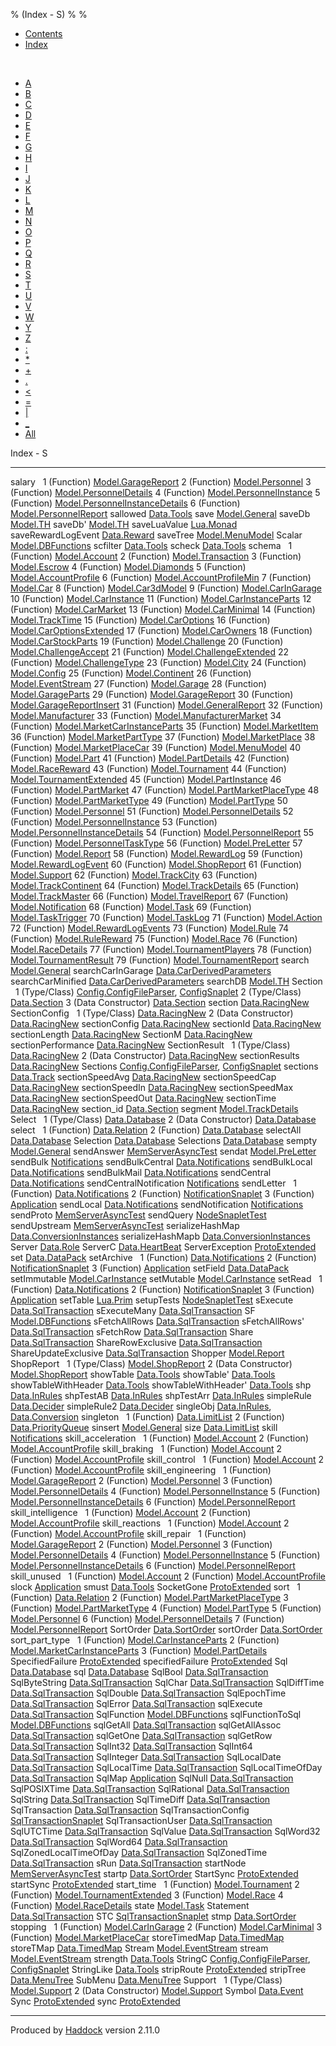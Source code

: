 % (Index - S)
% 
% 

-   [Contents](index.html)
-   [Index](doc-index.html)

 

-   [A](doc-index-A.html)
-   [B](doc-index-B.html)
-   [C](doc-index-C.html)
-   [D](doc-index-D.html)
-   [E](doc-index-E.html)
-   [F](doc-index-F.html)
-   [G](doc-index-G.html)
-   [H](doc-index-H.html)
-   [I](doc-index-I.html)
-   [J](doc-index-J.html)
-   [K](doc-index-K.html)
-   [L](doc-index-L.html)
-   [M](doc-index-M.html)
-   [N](doc-index-N.html)
-   [O](doc-index-O.html)
-   [P](doc-index-P.html)
-   [Q](doc-index-Q.html)
-   [R](doc-index-R.html)
-   [S](doc-index-S.html)
-   [T](doc-index-T.html)
-   [U](doc-index-U.html)
-   [V](doc-index-V.html)
-   [W](doc-index-W.html)
-   [Y](doc-index-Y.html)
-   [Z](doc-index-Z.html)
-   [:](doc-index-58.html)
-   [\*](doc-index-42.html)
-   [+](doc-index-43.html)
-   [.](doc-index-46.html)
-   [\<](doc-index-60.html)
-   [=](doc-index-61.html)
-   [|](doc-index-124.html)
-   [\_](doc-index-95.html)
-   [All](doc-index-All.html)

Index - S

  ------------------------- --------------------------------------------------------------------------------------------------------------------
  salary                     
  1 (Function)              [Model.GarageReport](Model-GarageReport.html#v:salary)
  2 (Function)              [Model.Personnel](Model-Personnel.html#v:salary)
  3 (Function)              [Model.PersonnelDetails](Model-PersonnelDetails.html#v:salary)
  4 (Function)              [Model.PersonnelInstance](Model-PersonnelInstance.html#v:salary)
  5 (Function)              [Model.PersonnelInstanceDetails](Model-PersonnelInstanceDetails.html#v:salary)
  6 (Function)              [Model.PersonnelReport](Model-PersonnelReport.html#v:salary)
  sallowed                  [Data.Tools](Data-Tools.html#v:sallowed)
  save                      [Model.General](Model-General.html#v:save)
  saveDb                    [Model.TH](Model-TH.html#v:saveDb)
  saveDb'                   [Model.TH](Model-TH.html#v:saveDb-39-)
  saveLuaValue              [Lua.Monad](Lua-Monad.html#v:saveLuaValue)
  saveRewardLogEvent        [Data.Reward](Data-Reward.html#v:saveRewardLogEvent)
  saveTree                  [Model.MenuModel](Model-MenuModel.html#v:saveTree)
  Scalar                    [Model.DBFunctions](Model-DBFunctions.html#v:Scalar)
  scfilter                  [Data.Tools](Data-Tools.html#v:scfilter)
  scheck                    [Data.Tools](Data-Tools.html#v:scheck)
  schema                     
  1 (Function)              [Model.Account](Model-Account.html#v:schema)
  2 (Function)              [Model.Transaction](Model-Transaction.html#v:schema)
  3 (Function)              [Model.Escrow](Model-Escrow.html#v:schema)
  4 (Function)              [Model.Diamonds](Model-Diamonds.html#v:schema)
  5 (Function)              [Model.AccountProfile](Model-AccountProfile.html#v:schema)
  6 (Function)              [Model.AccountProfileMin](Model-AccountProfileMin.html#v:schema)
  7 (Function)              [Model.Car](Model-Car.html#v:schema)
  8 (Function)              [Model.Car3dModel](Model-Car3dModel.html#v:schema)
  9 (Function)              [Model.CarInGarage](Model-CarInGarage.html#v:schema)
  10 (Function)             [Model.CarInstance](Model-CarInstance.html#v:schema)
  11 (Function)             [Model.CarInstanceParts](Model-CarInstanceParts.html#v:schema)
  12 (Function)             [Model.CarMarket](Model-CarMarket.html#v:schema)
  13 (Function)             [Model.CarMinimal](Model-CarMinimal.html#v:schema)
  14 (Function)             [Model.TrackTime](Model-TrackTime.html#v:schema)
  15 (Function)             [Model.CarOptions](Model-CarOptions.html#v:schema)
  16 (Function)             [Model.CarOptionsExtended](Model-CarOptionsExtended.html#v:schema)
  17 (Function)             [Model.CarOwners](Model-CarOwners.html#v:schema)
  18 (Function)             [Model.CarStockParts](Model-CarStockParts.html#v:schema)
  19 (Function)             [Model.Challenge](Model-Challenge.html#v:schema)
  20 (Function)             [Model.ChallengeAccept](Model-ChallengeAccept.html#v:schema)
  21 (Function)             [Model.ChallengeExtended](Model-ChallengeExtended.html#v:schema)
  22 (Function)             [Model.ChallengeType](Model-ChallengeType.html#v:schema)
  23 (Function)             [Model.City](Model-City.html#v:schema)
  24 (Function)             [Model.Config](Model-Config.html#v:schema)
  25 (Function)             [Model.Continent](Model-Continent.html#v:schema)
  26 (Function)             [Model.EventStream](Model-EventStream.html#v:schema)
  27 (Function)             [Model.Garage](Model-Garage.html#v:schema)
  28 (Function)             [Model.GarageParts](Model-GarageParts.html#v:schema)
  29 (Function)             [Model.GarageReport](Model-GarageReport.html#v:schema)
  30 (Function)             [Model.GarageReportInsert](Model-GarageReportInsert.html#v:schema)
  31 (Function)             [Model.GeneralReport](Model-GeneralReport.html#v:schema)
  32 (Function)             [Model.Manufacturer](Model-Manufacturer.html#v:schema)
  33 (Function)             [Model.ManufacturerMarket](Model-ManufacturerMarket.html#v:schema)
  34 (Function)             [Model.MarketCarInstanceParts](Model-MarketCarInstanceParts.html#v:schema)
  35 (Function)             [Model.MarketItem](Model-MarketItem.html#v:schema)
  36 (Function)             [Model.MarketPartType](Model-MarketPartType.html#v:schema)
  37 (Function)             [Model.MarketPlace](Model-MarketPlace.html#v:schema)
  38 (Function)             [Model.MarketPlaceCar](Model-MarketPlaceCar.html#v:schema)
  39 (Function)             [Model.MenuModel](Model-MenuModel.html#v:schema)
  40 (Function)             [Model.Part](Model-Part.html#v:schema)
  41 (Function)             [Model.PartDetails](Model-PartDetails.html#v:schema)
  42 (Function)             [Model.RaceReward](Model-RaceReward.html#v:schema)
  43 (Function)             [Model.Tournament](Model-Tournament.html#v:schema)
  44 (Function)             [Model.TournamentExtended](Model-TournamentExtended.html#v:schema)
  45 (Function)             [Model.PartInstance](Model-PartInstance.html#v:schema)
  46 (Function)             [Model.PartMarket](Model-PartMarket.html#v:schema)
  47 (Function)             [Model.PartMarketPlaceType](Model-PartMarketPlaceType.html#v:schema)
  48 (Function)             [Model.PartMarketType](Model-PartMarketType.html#v:schema)
  49 (Function)             [Model.PartType](Model-PartType.html#v:schema)
  50 (Function)             [Model.Personnel](Model-Personnel.html#v:schema)
  51 (Function)             [Model.PersonnelDetails](Model-PersonnelDetails.html#v:schema)
  52 (Function)             [Model.PersonnelInstance](Model-PersonnelInstance.html#v:schema)
  53 (Function)             [Model.PersonnelInstanceDetails](Model-PersonnelInstanceDetails.html#v:schema)
  54 (Function)             [Model.PersonnelReport](Model-PersonnelReport.html#v:schema)
  55 (Function)             [Model.PersonnelTaskType](Model-PersonnelTaskType.html#v:schema)
  56 (Function)             [Model.PreLetter](Model-PreLetter.html#v:schema)
  57 (Function)             [Model.Report](Model-Report.html#v:schema)
  58 (Function)             [Model.RewardLog](Model-RewardLog.html#v:schema)
  59 (Function)             [Model.RewardLogEvent](Model-RewardLogEvent.html#v:schema)
  60 (Function)             [Model.ShopReport](Model-ShopReport.html#v:schema)
  61 (Function)             [Model.Support](Model-Support.html#v:schema)
  62 (Function)             [Model.TrackCity](Model-TrackCity.html#v:schema)
  63 (Function)             [Model.TrackContinent](Model-TrackContinent.html#v:schema)
  64 (Function)             [Model.TrackDetails](Model-TrackDetails.html#v:schema)
  65 (Function)             [Model.TrackMaster](Model-TrackMaster.html#v:schema)
  66 (Function)             [Model.TravelReport](Model-TravelReport.html#v:schema)
  67 (Function)             [Model.Notification](Model-Notification.html#v:schema)
  68 (Function)             [Model.Task](Model-Task.html#v:schema)
  69 (Function)             [Model.TaskTrigger](Model-TaskTrigger.html#v:schema)
  70 (Function)             [Model.TaskLog](Model-TaskLog.html#v:schema)
  71 (Function)             [Model.Action](Model-Action.html#v:schema)
  72 (Function)             [Model.RewardLogEvents](Model-RewardLogEvents.html#v:schema)
  73 (Function)             [Model.Rule](Model-Rule.html#v:schema)
  74 (Function)             [Model.RuleReward](Model-RuleReward.html#v:schema)
  75 (Function)             [Model.Race](Model-Race.html#v:schema)
  76 (Function)             [Model.RaceDetails](Model-RaceDetails.html#v:schema)
  77 (Function)             [Model.TournamentPlayers](Model-TournamentPlayers.html#v:schema)
  78 (Function)             [Model.TournamentResult](Model-TournamentResult.html#v:schema)
  79 (Function)             [Model.TournamentReport](Model-TournamentReport.html#v:schema)
  search                    [Model.General](Model-General.html#v:search)
  searchCarInGarage         [Data.CarDerivedParameters](Data-CarDerivedParameters.html#v:searchCarInGarage)
  searchCarMinified         [Data.CarDerivedParameters](Data-CarDerivedParameters.html#v:searchCarMinified)
  searchDB                  [Model.TH](Model-TH.html#v:searchDB)
  Section                    
  1 (Type/Class)            [Config.ConfigFileParser](Config-ConfigFileParser.html#t:Section), [ConfigSnaplet](ConfigSnaplet.html#t:Section)
  2 (Type/Class)            [Data.Section](Data-Section.html#t:Section)
  3 (Data Constructor)      [Data.Section](Data-Section.html#v:Section)
  section                   [Data.RacingNew](Data-RacingNew.html#v:section)
  SectionConfig              
  1 (Type/Class)            [Data.RacingNew](Data-RacingNew.html#t:SectionConfig)
  2 (Data Constructor)      [Data.RacingNew](Data-RacingNew.html#v:SectionConfig)
  sectionConfig             [Data.RacingNew](Data-RacingNew.html#v:sectionConfig)
  sectionId                 [Data.RacingNew](Data-RacingNew.html#v:sectionId)
  sectionLength             [Data.RacingNew](Data-RacingNew.html#v:sectionLength)
  SectionM                  [Data.RacingNew](Data-RacingNew.html#t:SectionM)
  sectionPerformance        [Data.RacingNew](Data-RacingNew.html#v:sectionPerformance)
  SectionResult              
  1 (Type/Class)            [Data.RacingNew](Data-RacingNew.html#t:SectionResult)
  2 (Data Constructor)      [Data.RacingNew](Data-RacingNew.html#v:SectionResult)
  sectionResults            [Data.RacingNew](Data-RacingNew.html#v:sectionResults)
  Sections                  [Config.ConfigFileParser](Config-ConfigFileParser.html#t:Sections), [ConfigSnaplet](ConfigSnaplet.html#t:Sections)
  sections                  [Data.Track](Data-Track.html#v:sections)
  sectionSpeedAvg           [Data.RacingNew](Data-RacingNew.html#v:sectionSpeedAvg)
  sectionSpeedCap           [Data.RacingNew](Data-RacingNew.html#v:sectionSpeedCap)
  sectionSpeedIn            [Data.RacingNew](Data-RacingNew.html#v:sectionSpeedIn)
  sectionSpeedMax           [Data.RacingNew](Data-RacingNew.html#v:sectionSpeedMax)
  sectionSpeedOut           [Data.RacingNew](Data-RacingNew.html#v:sectionSpeedOut)
  sectionTime               [Data.RacingNew](Data-RacingNew.html#v:sectionTime)
  section\_id               [Data.Section](Data-Section.html#v:section_id)
  segment                   [Model.TrackDetails](Model-TrackDetails.html#v:segment)
  Select                     
  1 (Type/Class)            [Data.Database](Data-Database.html#t:Select)
  2 (Data Constructor)      [Data.Database](Data-Database.html#v:Select)
  select                     
  1 (Function)              [Data.Relation](Data-Relation.html#v:select)
  2 (Function)              [Data.Database](Data-Database.html#v:select)
  selectAll                 [Data.Database](Data-Database.html#v:selectAll)
  Selection                 [Data.Database](Data-Database.html#t:Selection)
  Selections                [Data.Database](Data-Database.html#t:Selections)
  sempty                    [Model.General](Model-General.html#v:sempty)
  sendAnswer                [MemServerAsyncTest](MemServerAsyncTest.html#v:sendAnswer)
  sendat                    [Model.PreLetter](Model-PreLetter.html#v:sendat)
  sendBulk                  [Notifications](Notifications.html#v:sendBulk)
  sendBulkCentral           [Data.Notifications](Data-Notifications.html#v:sendBulkCentral)
  sendBulkLocal             [Data.Notifications](Data-Notifications.html#v:sendBulkLocal)
  sendBulkMail              [Data.Notifications](Data-Notifications.html#v:sendBulkMail)
  sendCentral               [Data.Notifications](Data-Notifications.html#v:sendCentral)
  sendCentralNotification   [Notifications](Notifications.html#v:sendCentralNotification)
  sendLetter                 
  1 (Function)              [Data.Notifications](Data-Notifications.html#v:sendLetter)
  2 (Function)              [NotificationSnaplet](NotificationSnaplet.html#v:sendLetter)
  3 (Function)              [Application](Application.html#v:sendLetter)
  sendLocal                 [Data.Notifications](Data-Notifications.html#v:sendLocal)
  sendNotification          [Notifications](Notifications.html#v:sendNotification)
  sendProto                 [MemServerAsyncTest](MemServerAsyncTest.html#v:sendProto)
  sendQuery                 [NodeSnapletTest](NodeSnapletTest.html#v:sendQuery)
  sendUpstream              [MemServerAsyncTest](MemServerAsyncTest.html#v:sendUpstream)
  serializeHashMap          [Data.ConversionInstances](Data-ConversionInstances.html#v:serializeHashMap)
  serializeHashMapb         [Data.ConversionInstances](Data-ConversionInstances.html#v:serializeHashMapb)
  Server                    [Data.Role](Data-Role.html#v:Server)
  ServerC                   [Data.HeartBeat](Data-HeartBeat.html#t:ServerC)
  ServerException           [ProtoExtended](ProtoExtended.html#t:ServerException)
  set                       [Data.DataPack](Data-DataPack.html#v:set)
  setArchive                 
  1 (Function)              [Data.Notifications](Data-Notifications.html#v:setArchive)
  2 (Function)              [NotificationSnaplet](NotificationSnaplet.html#v:setArchive)
  3 (Function)              [Application](Application.html#v:setArchive)
  setField                  [Data.DataPack](Data-DataPack.html#v:setField)
  setImmutable              [Model.CarInstance](Model-CarInstance.html#v:setImmutable)
  setMutable                [Model.CarInstance](Model-CarInstance.html#v:setMutable)
  setRead                    
  1 (Function)              [Data.Notifications](Data-Notifications.html#v:setRead)
  2 (Function)              [NotificationSnaplet](NotificationSnaplet.html#v:setRead)
  3 (Function)              [Application](Application.html#v:setRead)
  setTable                  [Lua.Prim](Lua-Prim.html#v:setTable)
  setupTests                [NodeSnapletTest](NodeSnapletTest.html#v:setupTests)
  sExecute                  [Data.SqlTransaction](Data-SqlTransaction.html#v:sExecute)
  sExecuteMany              [Data.SqlTransaction](Data-SqlTransaction.html#v:sExecuteMany)
  SF                        [Model.DBFunctions](Model-DBFunctions.html#v:SF)
  sFetchAllRows             [Data.SqlTransaction](Data-SqlTransaction.html#v:sFetchAllRows)
  sFetchAllRows'            [Data.SqlTransaction](Data-SqlTransaction.html#v:sFetchAllRows-39-)
  sFetchRow                 [Data.SqlTransaction](Data-SqlTransaction.html#v:sFetchRow)
  Share                     [Data.SqlTransaction](Data-SqlTransaction.html#v:Share)
  ShareRowExclusive         [Data.SqlTransaction](Data-SqlTransaction.html#v:ShareRowExclusive)
  ShareUpdateExclusive      [Data.SqlTransaction](Data-SqlTransaction.html#v:ShareUpdateExclusive)
  Shopper                   [Model.Report](Model-Report.html#v:Shopper)
  ShopReport                 
  1 (Type/Class)            [Model.ShopReport](Model-ShopReport.html#t:ShopReport)
  2 (Data Constructor)      [Model.ShopReport](Model-ShopReport.html#v:ShopReport)
  showTable                 [Data.Tools](Data-Tools.html#v:showTable)
  showTable'                [Data.Tools](Data-Tools.html#v:showTable-39-)
  showTableWithHeader       [Data.Tools](Data-Tools.html#v:showTableWithHeader)
  showTableWithHeader'      [Data.Tools](Data-Tools.html#v:showTableWithHeader-39-)
  shp                       [Data.InRules](Data-InRules.html#v:shp)
  shpTestAB                 [Data.InRules](Data-InRules.html#v:shpTestAB)
  shpTestArr                [Data.InRules](Data-InRules.html#v:shpTestArr)
  simpleRule                [Data.Decider](Data-Decider.html#v:simpleRule)
  simpleRule2               [Data.Decider](Data-Decider.html#v:simpleRule2)
  singleObj                 [Data.InRules](Data-InRules.html#v:singleObj), [Data.Conversion](Data-Conversion.html#v:singleObj)
  singleton                  
  1 (Function)              [Data.LimitList](Data-LimitList.html#v:singleton)
  2 (Function)              [Data.PriorityQueue](Data-PriorityQueue.html#v:singleton)
  sinsert                   [Model.General](Model-General.html#v:sinsert)
  size                      [Data.LimitList](Data-LimitList.html#v:size)
  skill                     [Notifications](Notifications.html#v:skill)
  skill\_acceleration        
  1 (Function)              [Model.Account](Model-Account.html#v:skill_acceleration)
  2 (Function)              [Model.AccountProfile](Model-AccountProfile.html#v:skill_acceleration)
  skill\_braking             
  1 (Function)              [Model.Account](Model-Account.html#v:skill_braking)
  2 (Function)              [Model.AccountProfile](Model-AccountProfile.html#v:skill_braking)
  skill\_control             
  1 (Function)              [Model.Account](Model-Account.html#v:skill_control)
  2 (Function)              [Model.AccountProfile](Model-AccountProfile.html#v:skill_control)
  skill\_engineering         
  1 (Function)              [Model.GarageReport](Model-GarageReport.html#v:skill_engineering)
  2 (Function)              [Model.Personnel](Model-Personnel.html#v:skill_engineering)
  3 (Function)              [Model.PersonnelDetails](Model-PersonnelDetails.html#v:skill_engineering)
  4 (Function)              [Model.PersonnelInstance](Model-PersonnelInstance.html#v:skill_engineering)
  5 (Function)              [Model.PersonnelInstanceDetails](Model-PersonnelInstanceDetails.html#v:skill_engineering)
  6 (Function)              [Model.PersonnelReport](Model-PersonnelReport.html#v:skill_engineering)
  skill\_intelligence        
  1 (Function)              [Model.Account](Model-Account.html#v:skill_intelligence)
  2 (Function)              [Model.AccountProfile](Model-AccountProfile.html#v:skill_intelligence)
  skill\_reactions           
  1 (Function)              [Model.Account](Model-Account.html#v:skill_reactions)
  2 (Function)              [Model.AccountProfile](Model-AccountProfile.html#v:skill_reactions)
  skill\_repair              
  1 (Function)              [Model.GarageReport](Model-GarageReport.html#v:skill_repair)
  2 (Function)              [Model.Personnel](Model-Personnel.html#v:skill_repair)
  3 (Function)              [Model.PersonnelDetails](Model-PersonnelDetails.html#v:skill_repair)
  4 (Function)              [Model.PersonnelInstance](Model-PersonnelInstance.html#v:skill_repair)
  5 (Function)              [Model.PersonnelInstanceDetails](Model-PersonnelInstanceDetails.html#v:skill_repair)
  6 (Function)              [Model.PersonnelReport](Model-PersonnelReport.html#v:skill_repair)
  skill\_unused              
  1 (Function)              [Model.Account](Model-Account.html#v:skill_unused)
  2 (Function)              [Model.AccountProfile](Model-AccountProfile.html#v:skill_unused)
  slock                     [Application](Application.html#v:slock)
  smust                     [Data.Tools](Data-Tools.html#v:smust)
  SocketGone                [ProtoExtended](ProtoExtended.html#v:SocketGone)
  sort                       
  1 (Function)              [Data.Relation](Data-Relation.html#v:sort)
  2 (Function)              [Model.PartMarketPlaceType](Model-PartMarketPlaceType.html#v:sort)
  3 (Function)              [Model.PartMarketType](Model-PartMarketType.html#v:sort)
  4 (Function)              [Model.PartType](Model-PartType.html#v:sort)
  5 (Function)              [Model.Personnel](Model-Personnel.html#v:sort)
  6 (Function)              [Model.PersonnelDetails](Model-PersonnelDetails.html#v:sort)
  7 (Function)              [Model.PersonnelReport](Model-PersonnelReport.html#v:sort)
  SortOrder                 [Data.SortOrder](Data-SortOrder.html#t:SortOrder)
  sortOrder                 [Data.SortOrder](Data-SortOrder.html#v:sortOrder)
  sort\_part\_type           
  1 (Function)              [Model.CarInstanceParts](Model-CarInstanceParts.html#v:sort_part_type)
  2 (Function)              [Model.MarketCarInstanceParts](Model-MarketCarInstanceParts.html#v:sort_part_type)
  3 (Function)              [Model.PartDetails](Model-PartDetails.html#v:sort_part_type)
  SpecifiedFailure          [ProtoExtended](ProtoExtended.html#v:SpecifiedFailure)
  specifiedFailure          [ProtoExtended](ProtoExtended.html#v:specifiedFailure)
  Sql                       [Data.Database](Data-Database.html#t:Sql)
  sql                       [Data.Database](Data-Database.html#v:sql)
  SqlBool                   [Data.SqlTransaction](Data-SqlTransaction.html#v:SqlBool)
  SqlByteString             [Data.SqlTransaction](Data-SqlTransaction.html#v:SqlByteString)
  SqlChar                   [Data.SqlTransaction](Data-SqlTransaction.html#v:SqlChar)
  SqlDiffTime               [Data.SqlTransaction](Data-SqlTransaction.html#v:SqlDiffTime)
  SqlDouble                 [Data.SqlTransaction](Data-SqlTransaction.html#v:SqlDouble)
  SqlEpochTime              [Data.SqlTransaction](Data-SqlTransaction.html#v:SqlEpochTime)
  SqlError                  [Data.SqlTransaction](Data-SqlTransaction.html#t:SqlError)
  sqlExecute                [Data.SqlTransaction](Data-SqlTransaction.html#v:sqlExecute)
  SqlFunction               [Model.DBFunctions](Model-DBFunctions.html#t:SqlFunction)
  sqlFunctionToSql          [Model.DBFunctions](Model-DBFunctions.html#v:sqlFunctionToSql)
  sqlGetAll                 [Data.SqlTransaction](Data-SqlTransaction.html#v:sqlGetAll)
  sqlGetAllAssoc            [Data.SqlTransaction](Data-SqlTransaction.html#v:sqlGetAllAssoc)
  sqlGetOne                 [Data.SqlTransaction](Data-SqlTransaction.html#v:sqlGetOne)
  sqlGetRow                 [Data.SqlTransaction](Data-SqlTransaction.html#v:sqlGetRow)
  SqlInt32                  [Data.SqlTransaction](Data-SqlTransaction.html#v:SqlInt32)
  SqlInt64                  [Data.SqlTransaction](Data-SqlTransaction.html#v:SqlInt64)
  SqlInteger                [Data.SqlTransaction](Data-SqlTransaction.html#v:SqlInteger)
  SqlLocalDate              [Data.SqlTransaction](Data-SqlTransaction.html#v:SqlLocalDate)
  SqlLocalTime              [Data.SqlTransaction](Data-SqlTransaction.html#v:SqlLocalTime)
  SqlLocalTimeOfDay         [Data.SqlTransaction](Data-SqlTransaction.html#v:SqlLocalTimeOfDay)
  SqlMap                    [Application](Application.html#t:SqlMap)
  SqlNull                   [Data.SqlTransaction](Data-SqlTransaction.html#v:SqlNull)
  SqlPOSIXTime              [Data.SqlTransaction](Data-SqlTransaction.html#v:SqlPOSIXTime)
  SqlRational               [Data.SqlTransaction](Data-SqlTransaction.html#v:SqlRational)
  SqlString                 [Data.SqlTransaction](Data-SqlTransaction.html#v:SqlString)
  SqlTimeDiff               [Data.SqlTransaction](Data-SqlTransaction.html#v:SqlTimeDiff)
  SqlTransaction            [Data.SqlTransaction](Data-SqlTransaction.html#t:SqlTransaction)
  SqlTransactionConfig      [SqlTransactionSnaplet](SqlTransactionSnaplet.html#t:SqlTransactionConfig)
  SqlTransactionUser        [Data.SqlTransaction](Data-SqlTransaction.html#t:SqlTransactionUser)
  SqlUTCTime                [Data.SqlTransaction](Data-SqlTransaction.html#v:SqlUTCTime)
  SqlValue                  [Data.SqlTransaction](Data-SqlTransaction.html#t:SqlValue)
  SqlWord32                 [Data.SqlTransaction](Data-SqlTransaction.html#v:SqlWord32)
  SqlWord64                 [Data.SqlTransaction](Data-SqlTransaction.html#v:SqlWord64)
  SqlZonedLocalTimeOfDay    [Data.SqlTransaction](Data-SqlTransaction.html#v:SqlZonedLocalTimeOfDay)
  SqlZonedTime              [Data.SqlTransaction](Data-SqlTransaction.html#v:SqlZonedTime)
  sRun                      [Data.SqlTransaction](Data-SqlTransaction.html#v:sRun)
  startNode                 [MemServerAsyncTest](MemServerAsyncTest.html#v:startNode)
  startp                    [Data.SortOrder](Data-SortOrder.html#v:startp)
  StartSync                 [ProtoExtended](ProtoExtended.html#v:StartSync)
  startSync                 [ProtoExtended](ProtoExtended.html#v:startSync)
  start\_time                
  1 (Function)              [Model.Tournament](Model-Tournament.html#v:start_time)
  2 (Function)              [Model.TournamentExtended](Model-TournamentExtended.html#v:start_time)
  3 (Function)              [Model.Race](Model-Race.html#v:start_time)
  4 (Function)              [Model.RaceDetails](Model-RaceDetails.html#v:start_time)
  state                     [Model.Task](Model-Task.html#v:state)
  Statement                 [Data.SqlTransaction](Data-SqlTransaction.html#t:Statement)
  STC                       [SqlTransactionSnaplet](SqlTransactionSnaplet.html#v:STC)
  stmp                      [Data.SortOrder](Data-SortOrder.html#v:stmp)
  stopping                   
  1 (Function)              [Model.CarInGarage](Model-CarInGarage.html#v:stopping)
  2 (Function)              [Model.CarMinimal](Model-CarMinimal.html#v:stopping)
  3 (Function)              [Model.MarketPlaceCar](Model-MarketPlaceCar.html#v:stopping)
  storeTimedMap             [Data.TimedMap](Data-TimedMap.html#v:storeTimedMap)
  storeTMap                 [Data.TimedMap](Data-TimedMap.html#v:storeTMap)
  Stream                    [Model.EventStream](Model-EventStream.html#t:Stream)
  stream                    [Model.EventStream](Model-EventStream.html#v:stream)
  strength                  [Data.Tools](Data-Tools.html#v:strength)
  StringC                   [Config.ConfigFileParser](Config-ConfigFileParser.html#v:StringC), [ConfigSnaplet](ConfigSnaplet.html#v:StringC)
  StringLike                [Data.Tools](Data-Tools.html#t:StringLike)
  stripRoute                [ProtoExtended](ProtoExtended.html#v:stripRoute)
  stripTree                 [Data.MenuTree](Data-MenuTree.html#v:stripTree)
  SubMenu                   [Data.MenuTree](Data-MenuTree.html#v:SubMenu)
  Support                    
  1 (Type/Class)            [Model.Support](Model-Support.html#t:Support)
  2 (Data Constructor)      [Model.Support](Model-Support.html#v:Support)
  Symbol                    [Data.Event](Data-Event.html#t:Symbol)
  Sync                      [ProtoExtended](ProtoExtended.html#v:Sync)
  sync                      [ProtoExtended](ProtoExtended.html#v:sync)
  ------------------------- --------------------------------------------------------------------------------------------------------------------

Produced by [Haddock](http://www.haskell.org/haddock/) version 2.11.0
